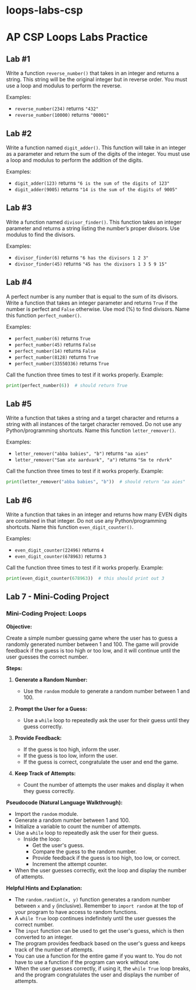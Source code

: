 # loops-labs-csp
# AP CSP Loops Labs Practice

## Lab #1

Write a function `reverse_number()` that takes in an integer and returns a string. This string will be the original integer but in reverse order. You must use a loop and modulus to perform the reverse.

Examples:
- `reverse_number(234)` returns `"432"`
- `reverse_number(10000)` returns `"00001"`

## Lab #2

Write a function named `digit_adder()`. This function will take in an integer as a parameter and return the sum of the digits of the integer. You must use a loop and modulus to perform the addition of the digits.

Examples:
- `digit_adder(123)` returns `"6 is the sum of the digits of 123"`
- `digit_adder(9005)` returns `"14 is the sum of the digits of 9005"`

## Lab #3

Write a function named `divisor_finder()`. This function takes an integer parameter and returns a string listing the number’s proper divisors. Use modulus to find the divisors.

Examples:
- `divisor_finder(6)` returns `"6 has the divisors 1 2 3"`
- `divisor_finder(45)` returns `"45 has the divisors 1 3 5 9 15"`

## Lab #4

A perfect number is any number that is equal to the sum of its divisors. Write a function that takes an integer parameter and returns `True` if the number is perfect and `False` otherwise. Use mod (%) to find divisors. Name this function `perfect_number()`.

Examples:
- `perfect_number(6)` returns `True`
- `perfect_number(45)` returns `False`
- `perfect_number(14)` returns `False`
- `perfect_number(8128)` returns `True`
- `perfect_number(33550336)` returns `True`

Call the function three times to test if it works properly. Example:
```python
print(perfect_number(6))  # should return True
```

## Lab #5

Write a function that takes a string and a target character and returns a string with all instances of the target character removed. Do not use any Python/programming shortcuts. Name this function `letter_remover()`.

Examples:
- `letter_remover("abba babies", "b")` returns `"aa aies"`
- `letter_remover("Sam ate aardvark", "a")` returns `"Sm te rdvrk"`

Call the function three times to test if it works properly. Example:
```python
print(letter_remover("abba babies", "b"))  # should return "aa aies"
```

## Lab #6

Write a function that takes in an integer and returns how many EVEN digits are contained in that integer. Do not use any Python/programming shortcuts. Name this function `even_digit_counter()`.

Examples:
- `even_digit_counter(22496)` returns `4`
- `even_digit_counter(678963)` returns `3`

Call the function three times to test if it works properly. Example:
```python
print(even_digit_counter(678963))  # this should print out 3
```


## Lab 7 - Mini-Coding Project

### Mini-Coding Project: Loops

**Objective:**

Create a simple number guessing game where the user has to guess a randomly generated number between 1 and 100. The game will provide feedback if the guess is too high or too low, and it will continue until the user guesses the correct number.

**Steps:**

1. **Generate a Random Number:**
    - Use the `random` module to generate a random number between 1 and 100.

2. **Prompt the User for a Guess:**
    - Use a `while` loop to repeatedly ask the user for their guess until they guess correctly.

3. **Provide Feedback:**
    - If the guess is too high, inform the user.
    - If the guess is too low, inform the user.
    - If the guess is correct, congratulate the user and end the game.

4. **Keep Track of Attempts:**
    - Count the number of attempts the user makes and display it when they guess correctly.

**Pseudocode (Natural Language Walkthrough):**

- Import the `random` module.
- Generate a random number between 1 and 100.
- Initialize a variable to count the number of attempts.
- Use a `while` loop to repeatedly ask the user for their guess.
  - Inside the loop:
     - Get the user's guess.
     - Compare the guess to the random number.
     - Provide feedback if the guess is too high, too low, or correct.
     - Increment the attempt counter.
- When the user guesses correctly, exit the loop and display the number of attempts.

**Helpful Hints and Explanation:**

- The `random.randint(x, y)` function generates a random number between `x` and `y` (inclusive). Remember to `import random` at the top of your program to have access to random functions.
- A `while True` loop continues indefinitely until the user guesses the correct number.
- The `input` function can be used to get the user's guess, which is then converted to an integer.
- The program provides feedback based on the user's guess and keeps track of the number of attempts.
- You can use a function for the entire game if you want to. You do not have to use a function if the program can work without one.
- When the user guesses correctly, if using it, the `while True` loop breaks, and the program congratulates the user and displays the number of attempts.
